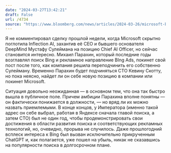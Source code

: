 ```yaml
---
date: "2024-03-27T13:42:21"
draft: False
url: /4734
source: "https://www.bloomberg.com/news/articles/2024-03-26/microsoft-bing-chief-exiting-role-after-suleyman-named-ai-leader"
---
```


Я не комментировал сделку прошлой недели, когда Microsoft скрытно поглотила Inflection AI, захантив её CEO и бывшего основателя DeepMind Мустафу Сулеймана на позицию Chief AI Officer, но сейчас становится интересно. Михаил Парахин, который последние годы возглавлял поиск Bing и рекламное направление BIng Ads, покинет свой пост после того, как компания решила переподчинить его собственно Сулейману. Временно Парахин будет подчиняться CTO Кевину Скотту, но пока неясно, найдет ли он себе новую позицию в компании или покинет Microsoft.

Ситуация довольно неожиданная — в основном тем, что она так быстро вышла в публичное поле. Причем амбиции Парахина вполне понятны — он фактически понижается в должности, — но вряд ли их можно назвать приемлемыми. В конце концов, у Императора (именно такой адрес он себе выбрал, работая в Яндексе сначала главой поиска, а затем CTO) был не один год, чтобы продемонстрировать свои достижения в области развития поиска и соответствующих рекламных технологий, но, очевидно, прорыва не случилось. Даже прошлогодний всплеск интереса к Bing был вызван исключительно прикрученным ChatGPT и, как полагается, уже пошел на убыль, никак не сказавшись на популярности поиска в долгосрочном плане.
